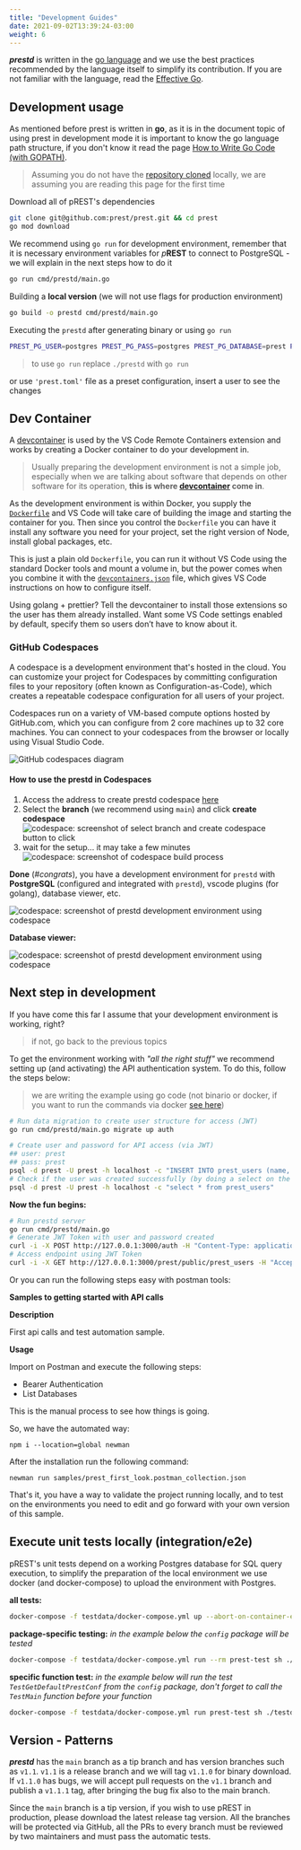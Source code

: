 ```yaml
---
title: "Development Guides"
date: 2021-09-02T13:39:24-03:00
weight: 6
---
```


_**prestd**_ is written in the [go language](https://golang.org) and we use the best practices recommended by the language itself to simplify its contribution.
If you are not familiar with the language, read the [Effective Go](https://golang.org/doc/effective_go).

## Development usage

As mentioned before prest is written in **go**, as it is in the document topic of using prest in development mode it is important to know the go language path structure, if you don't know it read the page [How to Write Go Code (with GOPATH)](https://golang.org/doc/gopath_code).

> Assuming you do not have the [repository cloned](https://github.com/prest/prest "git clone git@github.com:prest/prest.git") locally, we are assuming you are reading this page for the first time

Download all of pREST's dependencies

```sh
git clone git@github.com:prest/prest.git && cd prest
go mod download
```

We recommend using `go run` for development environment, remember that it is necessary environment variables for _p_**REST** to connect to PostgreSQL - we will explain in the next steps how to do it

```sh
go run cmd/prestd/main.go
```

Building a **local version** (we will not use flags for production environment)

```sh
go build -o prestd cmd/prestd/main.go
```

Executing the `prestd` after generating binary or using `go run`

```sh
PREST_PG_USER=postgres PREST_PG_PASS=postgres PREST_PG_DATABASE=prest PREST_PG_PORT=5432 PREST_HTTP_PORT=3010 ./prestd
```

> to use `go run` replace `./prestd` with `go run`

or use `'prest.toml'` file as a preset configuration, insert a user to see the changes

## Dev Container

A [devcontainer](https://code.visualstudio.com/docs/remote/containers) is used by the VS Code Remote Containers extension and works by creating a Docker container to do your development in.

> Usually preparing the development environment is not a simple job, especially when we are talking about software that depends on other software for its operation, **this is where [devcontainer](https://code.visualstudio.com/docs/remote/containers) come in**.

As the development environment is within Docker, you supply the [`Dockerfile`](https://docs.docker.com/engine/reference/builder/) and VS Code will take care of building the image and starting the container for you. Then since you control the `Dockerfile` you can have it install any software you need for your project, set the right version of Node, install global packages, etc.

This is just a plain old `Dockerfile`, you can run it without VS Code using the standard Docker tools and mount a volume in, but the power comes when you combine it with the [`devcontainers.json`](https://code.visualstudio.com/docs/remote/devcontainerjson-reference) file, which gives VS Code instructions on how to configure itself.

Using golang + prettier? Tell the devcontainer to install those extensions so the user has them already installed. Want some VS Code settings enabled by default, specify them so users don’t have to know about it.

### GitHub Codespaces

A codespace is a development environment that's hosted in the cloud. You can customize your project for Codespaces by committing configuration files to your repository (often known as Configuration-as-Code), which creates a repeatable codespace configuration for all users of your project.

Codespaces run on a variety of VM-based compute options hosted by GitHub.com, which you can configure from 2 core machines up to 32 core machines. You can connect to your codespaces from the browser or locally using Visual Studio Code.

![GitHub codespaces diagram](https://docs.github.com/assets/cb-49622/images/help/codespaces/codespaces-diagram.png)

#### How to use the prestd in Codespaces

1. Access the address to create prestd codespace [here](https://github.com/prest/prest/codespaces)
2. Select the **branch** (we recommend using `main`) and click **create codespace**
  ![codespace: screenshot of select branch and create codespace button to click](/prestd-assets/setup/development-guide/codespace-step-2.png)
3. wait for the setup... it may take a few minutes
  ![codespace: screenshot of codespace build process](/prestd-assets/setup/development-guide/codespace-step-3.png)

**Done** (_#congrats_), you have a development environment for `prestd` with **PostgreSQL** (configured and integrated with `prestd`), vscode plugins (for golang), database viewer, etc.

![codespace: screenshot of prestd development environment using codespace](/prestd-assets/setup/development-guide/codespace-step-4.png)

**Database viewer:**

![codespace: screenshot of prestd development environment using codespace](/prestd-assets/setup/development-guide/codespace-database-viewer.png)

## Next step in development

If you have come this far I assume that your development environment is working, right?

> if not, go back to the previous topics

To get the environment working with _"all the right stuff"_ we recommend setting up (and activating) the API authentication system. To do this, follow the steps below:

> we are writing the example using go code (not binario or docker, if you want to run the commands via docker [see here](/prestd/#test-using-docker))

```sh
# Run data migration to create user structure for access (JWT)
go run cmd/prestd/main.go migrate up auth

# Create user and password for API access (via JWT)
## user: prest
## pass: prest
psql -d prest -U prest -h localhost -c "INSERT INTO prest_users (name, username, password) VALUES ('pREST Full Name', 'prest', MD5('prest'))"
# Check if the user was created successfully (by doing a select on the table)
psql -d prest -U prest -h localhost -c "select * from prest_users"
```

**Now the fun begins:**

```sh
# Run prestd server
go run cmd/prestd/main.go
# Generate JWT Token with user and password created
curl -i -X POST http://127.0.0.1:3000/auth -H "Content-Type: application/json" -d '{"username": "prest", "password": "prest"}'
# Access endpoint using JWT Token
curl -i -X GET http://127.0.0.1:3000/prest/public/prest_users -H "Accept: application/json" -H "Authorization: Bearer {TOKEN}"
```

Or you can run the following steps easy with postman tools:

**Samples to getting started with API calls**

**Description**

First api calls and test automation sample.

**Usage**

Import on Postman and execute the following steps:

* Bearer Authentication
* List Databases

This is the manual process to see how things is going.

So, we have the automated way:

```
npm i --location=global newman
```

After the installation run the following command:

```
newman run samples/prest_first_look.postman_collection.json
```

That's it, you have a way to validate the project running locally, and to test
on the environments you need to edit and go forward with your own version of this
sample.

## Execute unit tests locally (integration/e2e)

pREST's unit tests depend on a working Postgres database for SQL query execution, to simplify the preparation of the local environment we use docker (and docker-compose) to upload the environment with Postgres.

**all tests:**

```sh
docker-compose -f testdata/docker-compose.yml up --abort-on-container-exit
```

**package-specific testing:**
_in the example below the `config` package will be tested_

```sh
docker-compose -f testdata/docker-compose.yml run --rm prest-test sh ./testdata/runtest.sh ./config
```

**specific function test:**
_in the example below will run the test `TestGetDefaultPrestConf` from the `config` package, don't forget to call the `TestMain` function before your function_

```sh
docker-compose -f testdata/docker-compose.yml run prest-test sh ./testdata/runtest.sh ./config -run TestMain,TestGetDefaultPrestConf
```

## Version - Patterns

_**prestd**_ has the `main` branch as a tip branch and has version branches such as `v1.1`. `v1.1` is a release branch and we will tag `v1.1.0` for binary download. If `v1.1.0` has bugs, we will accept pull requests on the `v1.1` branch and publish a `v1.1.1` tag, after bringing the bug fix also to the main branch.

Since the `main` branch is a tip version, if you wish to use pREST in production, please download the latest release tag version. All the branches will be protected via GitHub, all the PRs to every branch must be reviewed by two maintainers and must pass the automatic tests.
